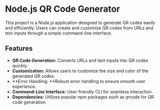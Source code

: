 # **Node.js QR Code Generator**
This project is a Node.js application designed to generate QR codes easily and efficiently. Users can create and customize QR codes from URLs and text inputs through a simple command-line interface.

## Features
- **QR Code Generation:** Converts URLs and text inputs into QR codes quickly.
- **Customization:** Allows users to customize the size and color of the generated QR codes.
- **Error Handling: **Robust error handling to ensure smooth user experience.
- **Command-Line Interface:** User-friendly CLI for seamless interaction.
- **Dependencies:** Utilizes popular npm packages such as qrcode for QR code generation.
